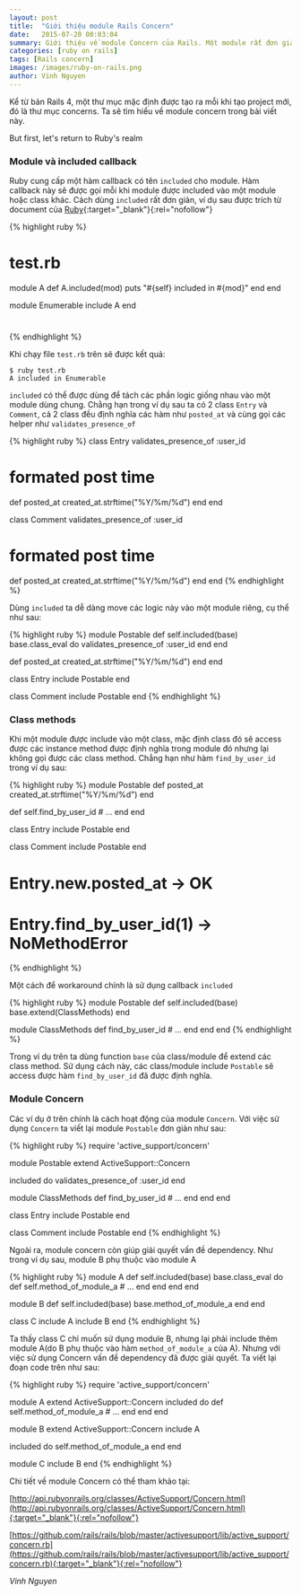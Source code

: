 ```yaml
---
layout: post
title:  "Giới thiệu module Rails Concern"
date:   2015-07-20 00:03:04
summary: Giới thiệu về module Concern của Rails. Một module rất đơn giản nhưng đôi khi rất hữu dụng khi refactor các phần code dùng chung của model.
categories: [ruby on rails]
tags: [Rails concern]
images: /images/ruby-on-rails.png
author: Vinh Nguyen
---
```


Kể từ bản Rails 4, một thư mục mặc định được tạo ra mỗi khi tạo project mới, đó là thư mục concerns. Ta sẽ tìm hiểu về module concern trong bài viết này.

But first, let's return to Ruby's realm

### Module và included callback

Ruby cung cấp một hàm callback có tên `included` cho module. Hàm callback này sẽ được gọi mỗi khi module được included vào một module hoặc class khác. Cách dùng `included` rất đơn giản, ví dụ sau được trích từ document của [Ruby](http://ruby-doc.org/core-1.9.3/Module.html#method-i-included){:target="_blank"}{:rel="nofollow"}

{% highlight ruby %}
# test.rb
module A
  def A.included(mod)
    puts "#{self} included in #{mod}"
  end
end

module Enumerable
  include A
end
#
{% endhighlight %}

Khi chạy file `test.rb` trên sẽ được kết quả:

    $ ruby test.rb
    A included in Enumerable

`included` có thể được dùng để tách các phần logic giống nhau vào một module dùng chung. Chằng hạn trong ví dụ sau ta có 2 class `Entry` và `Comment`, cả 2 class đều định nghĩa các hàm như `posted_at` và cùng gọi các helper như `validates_presence_of`

{% highlight ruby %}
class Entry
  validates_presence_of :user_id

  # formated post time
  def posted_at
    created_at.strftime("%Y/%m/%d")
  end
end

class Comment
  validates_presence_of :user_id

  # formated post time
  def posted_at
    created_at.strftime("%Y/%m/%d")
  end
end
{% endhighlight %}

Dùng `included` ta dễ dàng move các logic này vào một module riêng, cụ thể như sau:

{% highlight ruby %}
module Postable
  def self.included(base)
    base.class_eval do
      validates_presence_of :user_id
    end
  end

  def posted_at
    created_at.strftime("%Y/%m/%d")
  end
end

class Entry
  include Postable
end

class Comment
  include Postable
end
{% endhighlight %}

### Class methods

Khi một module được include vào một class, mặc định class đó sẽ access được các instance method được định nghĩa trong module đó nhưng lại không gọi được các class method. Chẳng hạn như hàm `find_by_user_id` trong ví dụ sau:

{% highlight ruby %}
module Postable
  def posted_at
    created_at.strftime("%Y/%m/%d")
  end

  def self.find_by_user_id
    # ...
  end
end

class Entry
  include Postable
end

class Comment
  include Postable
end

# Entry.new.posted_at -> OK
# Entry.find_by_user_id(1) -> NoMethodError
{% endhighlight %}

Một cách để workaround chính là sử dụng callback `included`

{% highlight ruby %}
module Postable
  def self.included(base)
    base.extend(ClassMethods)
  end

  module ClassMethods
    def find_by_user_id
      # ...
    end
  end
end
{% endhighlight %}

Trong ví dụ trên ta dùng function `base` của class/module để extend các class method. Sử dụng cách này, các class/module include `Postable` sẽ access được hàm `find_by_user_id` đã được định nghĩa.

### Module Concern

Các ví dụ ở trên chính là cách hoạt động của module `Concern`. Với việc sử dụng `Concern` ta viết lại module `Postable` đơn giản như sau:

{% highlight ruby %}
require 'active_support/concern'

module Postable
  extend ActiveSupport::Concern

  included do
    validates_presence_of :user_id
  end

  module ClassMethods
    def find_by_user_id
      # ...
    end
  end
end

class Entry
  include Postable
end

class Comment
  include Postable
end
{% endhighlight %}

Ngoài ra, module concern còn giúp giải quyết vấn đề dependency. Như trong ví dụ sau, module B phụ thuộc vào module A

{% highlight ruby %}
module A
  def self.included(base)
    base.class_eval do
	  def self.method_of_module_a
	    # ...
	  end
	end
  end
end

module B
  def self.included(base)
    base.method_of_module_a
  end
end

class C
  include A
  include B
end
{% endhighlight %}

Ta thấy class C chỉ muốn sử dụng module B, nhưng lại phải include thêm module A(do B phụ thuộc vào hàm `method_of_module_a` của A).
Nhưng với việc sử dụng Concern vấn đề dependency đã được giải quyết. Ta viết lại đoạn code trên như sau:

{% highlight ruby %}
require 'active_support/concern'

module A
  extend ActiveSupport::Concern
  included do
    def self.method_of_module_a
      # ...
    end
  end
end

module B
  extend ActiveSupport::Concern
  include A

  included do
  self.method_of_module_a
  end
end

module C
  include B
end
{% endhighlight %}

Chi tiết về module Concern có thể tham khảo tại:

[http://api.rubyonrails.org/classes/ActiveSupport/Concern.html](http://api.rubyonrails.org/classes/ActiveSupport/Concern.html){:target="_blank"}{:rel="nofollow"}

[https://github.com/rails/rails/blob/master/activesupport/lib/active_support/concern.rb](https://github.com/rails/rails/blob/master/activesupport/lib/active_support/concern.rb){:target="_blank"}{:rel="nofollow"}

*Vinh Nguyen*
